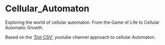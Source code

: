 # Cellular_Automaton

Exploring the world of cellular automaton. From the Game of Life to Cellular Automatic Growth.

Based on the ['Dot CSV'](https://www.youtube.com/watch?v=qPtKv9fSHZY&t=696s) youtube channel approach to cellular Automaton.
